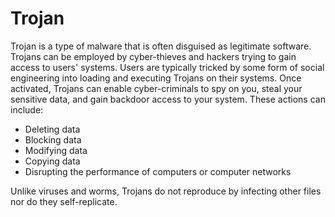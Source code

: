 # Trojan
Trojan is a type of malware that is often disguised as legitimate software. Trojans can be employed by cyber-thieves and hackers trying to gain access to users' systems. Users are typically tricked by some form of social engineering into loading and executing Trojans on their systems. Once activated, Trojans can enable cyber-criminals to spy on you, steal your sensitive data, and gain backdoor access to your system. These actions can include:

- Deleting data
- Blocking data
- Modifying data
- Copying data
- Disrupting the performance of computers or computer networks

Unlike viruses and worms, Trojans do not reproduce by infecting other files nor do they self-replicate.